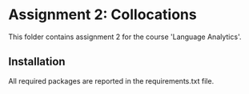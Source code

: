 # Assignment 2: Collocations

This folder contains assignment 2 for the course 'Language Analytics'.

## Installation

All required packages are reported in the requirements.txt file.
